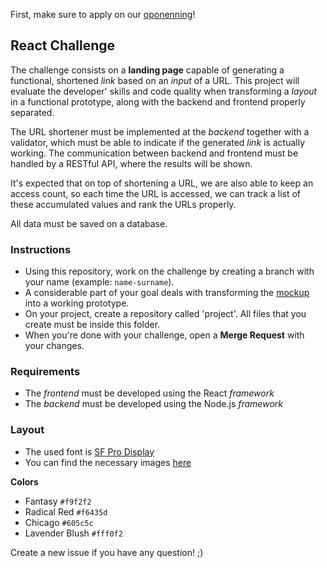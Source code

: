 First, make sure to apply on our [oponenning](https://interlink.breezy.hr)! 

## React Challenge

The challenge consists on a **landing page** capable of generating a functional, shortened *link* based on an *input* of a URL. This project will evaluate the developer' skills and code quality when transforming a *layout* in a functional prototype, along with the backend and frontend properly separated.

The URL shortener must be implemented at the *backend* together with a validator, which must be able to indicate if the generated *link* is actually working. The communication between backend and frontend must be handled by a RESTful API, where the results will be shown.

It's expected that on top of shortening a URL, we are also able to keep an access count, so each time the URL is accessed, we can track a list of these accumulated values and rank the URLs properly.

All data must be saved on a database.

### Instructions

- Using this repository, work on the challenge by creating a branch with your name (example: `name-surname`).
- A considerable part of your goal deals with transforming the [mockup](mockup.png) into a working prototype.
- On your project, create a repository called 'project'. All files that you create must be inside this folder.
- When you're done with your challenge, open a **Merge Request** with your changes.

### Requirements

- The *frontend* must be developed using the React *framework*
- The *backend* must be developed using the Node.js *framework*

### Layout

- The used font is [SF Pro Display](https://developer.apple.com/fonts/)
- You can find the necessary images [here](/images)

**Colors**

- Fantasy `#f9f2f2`
- Radical Red `#f6435d`
- Chicago `#605c5c`
- Lavender Blush `#fff0f2`

Create a new issue if you have any question! ;)